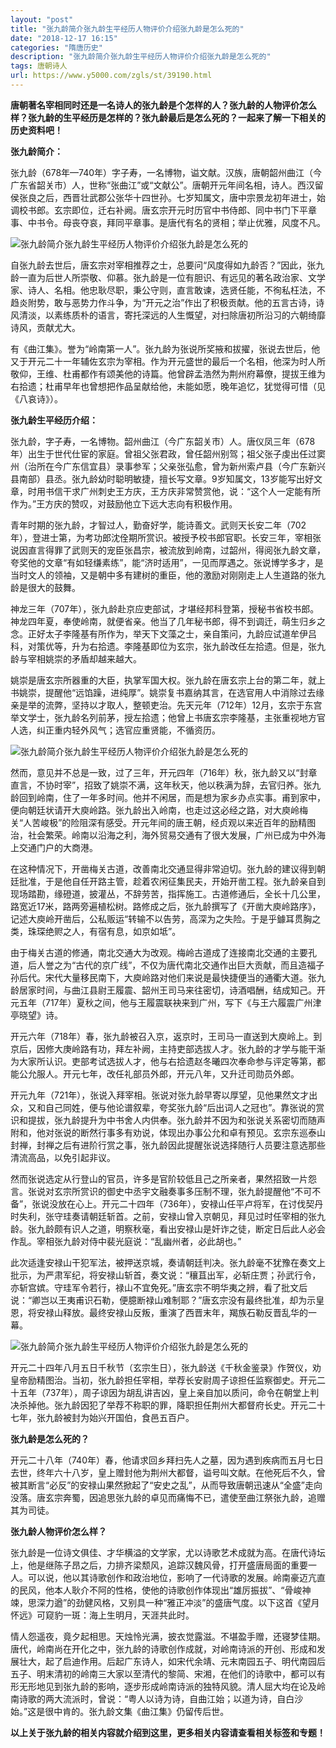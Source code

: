 ```yaml
---
layout: "post"
title: "张九龄简介张九龄生平经历人物评价介绍张九龄是怎么死的"
date: "2018-12-17 16:15"
categories: "隋唐历史"
description: "张九龄简介张九龄生平经历人物评价介绍张九龄是怎么死的"
tags: 唐朝诗人
url: https://www.y5000.com/zgls/st/39190.html
---
```






**唐朝著名宰相同时还是一名诗人的张九龄是个怎样的人？张九龄的人物评价怎么样？张九龄的生平经历是怎样的？张九龄最后是怎么死的？一起来了解一下相关的历史资料吧！**

 **张九龄简介：**

张九龄（678年—740年）字子寿，一名博物，谥文献。汉族，唐朝韶州曲江（今广东省韶关市）人，世称“张曲江”或“文献公”。唐朝开元年间名相，诗人。西汉留侯张良之后，西晋壮武郡公张华十四世孙。七岁知属文，唐中宗景龙初年进士，始调校书郎。玄宗即位，迁右补阙。唐玄宗开元时历官中书侍郎、同中书门下平章事、中书令。母丧夺哀，拜同平章事。是唐代有名的贤相；举止优雅，风度不凡。

![张九龄简介张九龄生平经历人物评价介绍张九龄是怎么死的](https://img.y5000.com/uploads/allimg/181224/09b631abe4411975b2d8909fc7bcc058.jpg)

自张九龄去世后，唐玄宗对宰相推荐之士，总要问“风度得如九龄否？”因此，张九龄一直为后世人所崇敬、仰慕。张九龄是一位有胆识、有远见的著名政治家、文学家、诗人、名相。他忠耿尽职，秉公守则，直言敢谏，选贤任能，不徇私枉法，不趋炎附势，敢与恶势力作斗争，为“开元之治”作出了积极贡献。他的五言古诗，诗风清淡，以素练质朴的语言，寄托深远的人生慨望，对扫除唐初所沿习的六朝绮靡诗风，贡献尤大。

有《曲江集》。誉为“岭南第一人”。张九龄为张说所奖掖和拔擢，张说去世后，他又于开元二十一年辅佐玄宗为宰相。作为开元盛世的最后一个名相，他深为时人所敬仰，王维、杜甫都作有颂美他的诗篇。他曾辟孟浩然为荆州府幕僚，提拔王维为右拾遗；杜甫早年也曾想把作品呈献给他，未能如愿，晚年追忆，犹觉得可惜（见《八哀诗》）。

 **张九龄生平经历介绍：**

张九龄，字子寿，一名博物。韶州曲江（今广东韶关市）人。唐仪凤三年（678年）出生于世代仕宦的家庭。曾祖父张君政，曾任韶州别驾；祖父张子虔出任过窦州（治所在今广东信宜县）录事参军；父亲张弘愈，曾为新州索卢县（今广东新兴县南部）县丞。张九龄幼时聪明敏捷，擅长写文章。9岁知属文，13岁能写出好文章，时用书信干求广州刺史王方庆，王方庆非常赞赏他，说：“这个人一定能有所作为。”王方庆的赞叹，对鼓励他立下远大志向有积极作用。

青年时期的张九龄，才智过人，勤奋好学，能诗善文。武则天长安二年（702年），登进士第，为考功郎沈佺期所赏识。被授予校书郎官职。长安三年，宰相张说因直言得罪了武则天的宠臣张昌宗，被流放到岭南，过韶州，得阅张九龄文章，夸奖他的文章“有如轻缣素练”，能“济时适用”，一见而厚遇之。张说博学多才，是当时文人的领袖，又是朝中多有建树的重臣，他的激励对刚刚走上人生道路的张九龄是很大的鼓舞。  

神龙三年（707年），张九龄赴京应吏部试，才堪经邦科登第，授秘书省校书郎。神龙四年夏，奉使岭南，就便省亲。他当了几年秘书郎，得不到调迁，萌生归乡之念。正好太子李隆基有所作为，举天下文藻之士，亲自策问，九龄应试道牟伊吕科，对策优等，升为右拾遗。李隆基即位为玄宗，张九龄改任左拾遗。但是，张九龄与宰相姚崇的矛盾却越来越大。

姚崇是唐玄宗所器重的大臣，执掌军国大权。张九龄在唐玄宗上台的第二年，就上书姚崇，提醒他“远馅躁，进纯厚”。姚崇复书嘉纳其言，在选官用人中消除过去缘亲是举的流弊，坚持以才取人，整顿吏治。先天元年（712年）12月，玄宗于东宫举文学士，张九龄名列前茅，授左拾遗；他曾上书唐玄宗李隆基，主张重视地方官人选，纠正重内轻外风气；选官应重贤能，不循资历。

![张九龄简介张九龄生平经历人物评价介绍张九龄是怎么死的](https://img.y5000.com/uploads/allimg/181224/7ec78cc7d56c310cf4633e8e576687f8.jpg)

然而，意见并不总是一致，过了三年，开元四年（716年）秋，张九龄又以“封章直言，不协时宰”，招致了姚崇不满，这年秋天，他以秩满为辞，去官归养。张九龄回到岭南，住了一年多时间。他并不闲居，而是想为家乡办点实事。甫到家中，便向朝廷状请开大庾岭路。张九龄出入岭南，也走过这必经之路，对大庾岭梅关“人苦峻极”的险阻深有感受。开元年间的唐王朝，经贞观以来近百年的励精图治，社会繁荣。岭南以沿海之利，海外贸易交通有了很大发展，广州已成为中外海上交通门户的大商港。

在这种情况下，开凿梅关古道，改善南北交通显得非常迫切。张九龄的建议得到朝廷批准，于是他自任开路主管，趁着农闲征集民夫，开始开凿工程。张九龄亲自到现场踏勘，缘磴道，披灌丛，不辞劳苦，指挥施工。古道修通后，全长十几公里，路宽近17米，路两旁遍植松树。路修成之后，张九龄撰写了《开凿大庾岭路序》，记述大庾岭开凿后，公私贩运“转输不以告劳，高深为之失险。于是乎鐻耳贯胸之类，珠琛绝赆之人，有宿有息，如京如坻”。

由于梅关古道的修通，南北交通大为改观。梅岭古道成了连接南北交通的主要孔道，后人誉之为“古代的京广线”，不仅为唐代南北交通作出巨大贡献，而且造福子孙后代。宋代大量移民南下，大庾岭路对他们来说是最快捷便当的通衢大道。张九龄居家时间，与曲江县尉王履震、韶州王司马来往密切，诗酒唱酬，结成知己。开元五年（717年）夏秋之间，他与王履震联袂来到广州，写下《与王六履震广州津亭晓望》诗。  

开元六年（718年）春，张九龄被召入京，返京时，王司马一直送到大庾岭上。到京后，因修大庚岭路有功，拜左补阙，主持吏部选拔人才。张九龄的才学与能干渐为大家所认识。吏部考试选拔人才，他与右拾遗赵冬曦四次奉命参与评定等第，都能公允服人。开元七年，改任礼部员外郎，开元八年，又升迁司勋员外郎。  

开元九年（721年），张说入拜宰相。张说对张九龄早寄以厚望，见他果然文才出众，又和自己同姓，便与他论谱叙辈，夸奖张九龄“后出词人之冠也”。靠张说的赏识和提拔，张九龄提升为中书舍人内供奉。张九龄并不因为和张说关系密切而随声附和，他对张说的断然行事多有劝说，体现出办事公允和卓有预见。玄宗东巡泰山封禅，封禅之后有进阶行赏之事，张九龄因此提醒张说选择随行人员要注意选那些清流高品，以免引起非议。

然而张说选定从行登山的官员，许多是官阶较低且己之所亲者，果然招致一片怨言。张说对玄宗所赏识的御史中丞宇文融奏事多压制不理，张九龄提醒他“不可不备”，张说没放在心上。开元二十四年（736年），安禄山任平卢将军，在讨伐契丹时失利，张守珪奏请朝廷斩首。之前，安禄山曾入京朝见，拜见过时任宰相的张九龄。张九龄颇有识人之道，明察秋毫，看出安禄山是奸诈之徒，断定日后此人必会作乱。宰相张九龄对侍中裴光庭说：“乱幽州者，必此胡也。”

此次适逢安禄山干犯军法，被押送京城，奏请朝廷判决。张九龄毫不犹豫在奏文上批示，为严肃军纪，将安禄山斩首，奏文说：“穰苴出军，必斩庄贾；孙武行令，亦斩宫嫔。守珪军令若行，禄山不宜免死。”唐玄宗不明华夷之辨，看了批文后说：“卿岂以王夷甫识石勒，便臆断禄山难制耶？”唐玄宗没有最终批准，却为示皇恩，将安禄山释放。最终安禄山反叛，重演了西晋末年，羯族石勒反晋乱华的一幕。

![张九龄简介张九龄生平经历人物评价介绍张九龄是怎么死的](https://img.y5000.com/uploads/allimg/181224/c68032a7e9bc1d88d632d66c1ad7b320.jpg)

开元二十四年八月五日千秋节（玄宗生日），张九龄送《千秋金鉴录》作贺仪，劝皇帝励精图治。当初，张九龄担任宰相，举荐长安尉周子谅担任监察御史。开元二十五年（737年），周子谅因为胡乱讲吉凶，皇上亲自加以质问，命令在朝堂上判决杀掉他。张九龄因犯了举荐不称职的罪，降职担任荆州大都督府长史。开元二十七年，张九龄被封为始兴开国伯，食邑五百户。

 **张九龄是怎么死的？**

开元二十八年（740年）春，他请求回乡拜扫先人之墓，因为遇到疾病而五月七日去世，终年六十八岁，皇上赠封他为荆州大都督，谥号叫文献。在他死后不久，曾被其断言“必反”的安禄山果然掀起了“安史之乱”，从而导致唐朝迅速从“全盛”走向没落。唐玄宗奔蜀，因追思张九龄的卓见而痛悔不已，遣使至曲江祭张九龄，追赠其为司徒。

 **张九龄人物评价怎么样？**

张九龄是一位诗文俱佳、才华横溢的文学家，尤以诗歌艺术成就为高。在唐代诗坛上，他是继陈子昂之后，力排齐梁颓风，追踪汉魏风骨，打开盛唐局面的重要一人。可以说，他以其诗歌创作和政治地位，影响了一代诗歌的发展。岭南豪迈亢直的民风，他本人耿介不阿的性格，使他的诗歌创作体现出“雄厉振拔”、“骨峻神竦，思深力遒”的劲健风格，又别具一种“雅正冲淡”的盛唐气度。以下这首《望月怀远》可窥豹一斑：海上生明月，天涯共此时。

情人怨遥夜，竟夕起相思。天烛怜光满，披衣觉露滋。不堪盈手赠，还寝梦佳期。唐代，岭南尚在开化之中，张九龄的诗歌创作成就，对岭南诗派的开创、形成和发展壮大，起了启迪作用。后起广东诗人，如宋代余靖、元末南园五子、明代南园后五子、明末清初的岭南三大家以至清代的黎简、宋湘，在他们的诗歌中，都可以有形无形地见到张九龄的影响，逐步形成岭南诗派的独特风貌。清人屈大均在论及岭南诗歌的两大流派时，曾说：“粤人以诗为诗，自曲江始；以道为诗，自白沙始。”这是很中肯的。张九龄文集《曲江集》仍留传后世。

 **以上关于张九龄的相关内容就介绍到这里，更多相关内容请查看相关标签和专题！**
